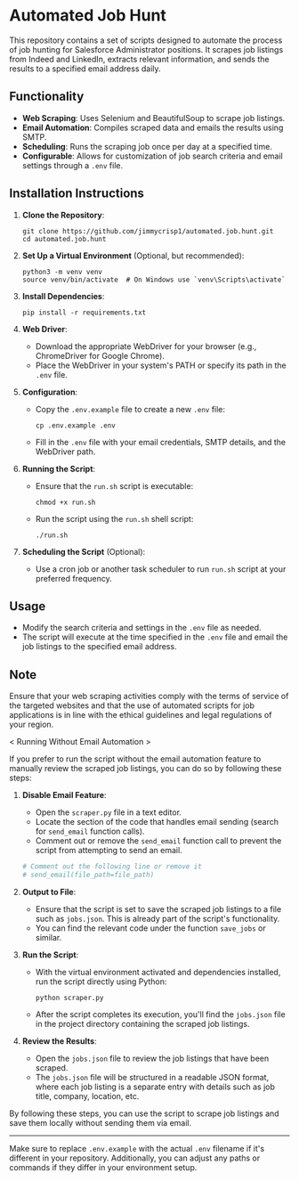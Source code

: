 # Automated Job Hunt

This repository contains a set of scripts designed to automate the process of job hunting for Salesforce Administrator positions. It scrapes job listings from Indeed and LinkedIn, extracts relevant information, and sends the results to a specified email address daily.

## Functionality

- **Web Scraping**: Uses Selenium and BeautifulSoup to scrape job listings.
- **Email Automation**: Compiles scraped data and emails the results using SMTP.
- **Scheduling**: Runs the scraping job once per day at a specified time.
- **Configurable**: Allows for customization of job search criteria and email settings through a `.env` file.

## Installation Instructions

1. **Clone the Repository**:
   ```
   git clone https://github.com/jimmycrisp1/automated.job.hunt.git
   cd automated.job.hunt
   ```

2. **Set Up a Virtual Environment** (Optional, but recommended):
   ```
   python3 -m venv venv
   source venv/bin/activate  # On Windows use `venv\Scripts\activate`
   ```

3. **Install Dependencies**:
   ```
   pip install -r requirements.txt
   ```

4. **Web Driver**:
   - Download the appropriate WebDriver for your browser (e.g., ChromeDriver for Google Chrome).
   - Place the WebDriver in your system's PATH or specify its path in the `.env` file.

5. **Configuration**:
   - Copy the `.env.example` file to create a new `.env` file:
     ```
     cp .env.example .env
     ```
   - Fill in the `.env` file with your email credentials, SMTP details, and the WebDriver path.

6. **Running the Script**:
   - Ensure that the `run.sh` script is executable:
     ```
     chmod +x run.sh
     ```
   - Run the script using the `run.sh` shell script:
     ```
     ./run.sh
     ```

7. **Scheduling the Script** (Optional):
   - Use a cron job or another task scheduler to run `run.sh` script at your preferred frequency.

## Usage

- Modify the search criteria and settings in the `.env` file as needed.
- The script will execute at the time specified in the `.env` file and email the job listings to the specified email address.

## Note

Ensure that your web scraping activities comply with the terms of service of the targeted websites and that the use of automated scripts for job applications is in line with the ethical guidelines and legal regulations of your region.



< Running Without Email Automation >

If you prefer to run the script without the email automation feature to manually review the scraped job listings, you can do so by following these steps:

1. **Disable Email Feature**:
   - Open the `scraper.py` file in a text editor.
   - Locate the section of the code that handles email sending (search for `send_email` function calls).
   - Comment out or remove the `send_email` function call to prevent the script from attempting to send an email.

   ```python
   # Comment out the following line or remove it
   # send_email(file_path=file_path)
   ```

2. **Output to File**:
   - Ensure that the script is set to save the scraped job listings to a file such as `jobs.json`. This is already part of the script's functionality.
   - You can find the relevant code under the function `save_jobs` or similar.

3. **Run the Script**:
   - With the virtual environment activated and dependencies installed, run the script directly using Python:
     ```
     python scraper.py
     ```
   - After the script completes its execution, you'll find the `jobs.json` file in the project directory containing the scraped job listings.

4. **Review the Results**:
   - Open the `jobs.json` file to review the job listings that have been scraped.
   - The `jobs.json` file will be structured in a readable JSON format, where each job listing is a separate entry with details such as job title, company, location, etc.

By following these steps, you can use the script to scrape job listings and save them locally without sending them via email.


---

Make sure to replace `.env.example` with the actual `.env` filename if it's different in your repository. Additionally, you can adjust any paths or commands if they differ in your environment setup.
